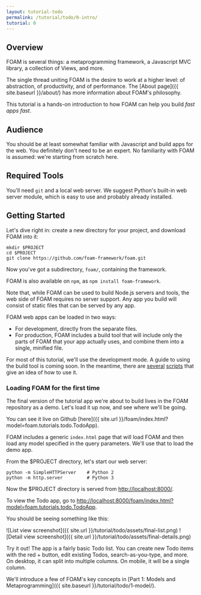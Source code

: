 ```yaml
---
layout: tutorial-todo
permalink: /tutorial/todo/0-intro/
tutorial: 0
---
```


## Overview

FOAM is several things: a metaprogramming framework, a Javascript MVC library, a
collection of Views, and more.

The single thread uniting FOAM is the desire to work at a higher level: of
abstraction, of productivity, and of performance. The
[About page]({{ site.baseurl }}/about/) has more information about FOAM's
philosophy.

This tutorial is a hands-on introduction to how FOAM can help you build
*fast apps fast*.

## Audience

You should be at least somewhat familiar with Javascript and build apps for the
web. You definitely don't need to be an expert. No familiarity with FOAM is
assumed: we're starting from scratch here.

## Required Tools

You'll need `git` and a local web server. We suggest Python's built-in web
server module, which is easy to use and probably already installed.

## Getting Started

Let's dive right in: create a new directory for your project, and download FOAM
into it:

    mkdir $PROJECT
    cd $PROJECT
    git clone https://github.com/foam-framework/foam.git

Now you've got a subdirectory, `foam/`, containing the framework.

FOAM is also available on `npm`, as `npm install foam-framework`.

Note that, while FOAM can be used to build Node.js servers and tools, the web
side of FOAM requires no server support. Any app you build will consist of
static files that can be served by any app.

FOAM web apps can be loaded in two ways:

- For development, directly from the separate files.
- For production, FOAM includes a build tool that will include only the parts
  of FOAM that your app actually uses, and combine them into a single, minified
  file.

For most of this tutorial, we'll use the development mode. A guide to using the
build tool is coming soon. In the meantime, there are [several](https://github.com/foam-framework/foam/blob/master/apps/mbug/build.sh) [scripts](https://github.com/foam-framework/foam/blob/master/apps/todo/build.sh) that give an idea of how to use it.

### Loading FOAM for the first time

The final version of the tutorial app we're about to build lives in the FOAM
repository as a demo. Let's load it up now, and see where we'll be going.

You can see it live on Github [here]({{ site.url }}/foam/index.html?model=foam.tutorials.todo.TodoApp).

FOAM includes a generic `index.html` page that will load FOAM and then load any
model specified in the query parameters. We'll use that to load the demo app.

From the $PROJECT directory, let's start our web server:

    python -m SimpleHTTPServer    # Python 2
    python -m http.server         # Python 3

Now the $PROJECT directory is served from [http://localhost:8000/](http://localhost:8000/).

To view the Todo app, go to [http://localhost:8000/foam/index.html?model=foam.tutorials.todo.TodoApp](http://localhost:8000/foam/index.html?model=foam.tutorials.todo.TodoApp).

You should be seeing something like this:

![List view screenshot]({{ site.url }}/tutorial/todo/assets/final-list.png)
![Detail view screenshot]({{ site.url }}/tutorial/todo/assets/final-details.png)

Try it out! The app is a fairly basic Todo list. You can create new Todo items
with the red + button, edit existing Todos, search-as-you-type, and more. On
desktop, it can split into multiple columns. On mobile, it will be a single
column.

We'll introduce a few of FOAM's key concepts in
[Part 1: Models and Metaprogramming]({{ site.baseurl }}/tutorial/todo/1-model/).

